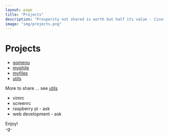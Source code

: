 ```yaml
---
layout: page
title: "Projects"
description: "Prosperity not shared is worth but half its value - Cicero"
image: "img/projects.png"
---
```


# Projects

* [gomenu](/files/gomenu)
* [myphile](/files/myphile)
* [myfiles](/files/myfiles)
* [utils](/files/utils)

More to share ... see [utils](/files/utils)

* vimrc
* screenrc
* raspberry pi - ask
* web development - ask

Enjoy!  
-g-
